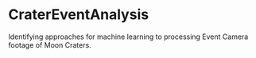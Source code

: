 # CraterEventAnalysis
Identifying approaches for machine learning to processing Event Camera footage of Moon Craters.
